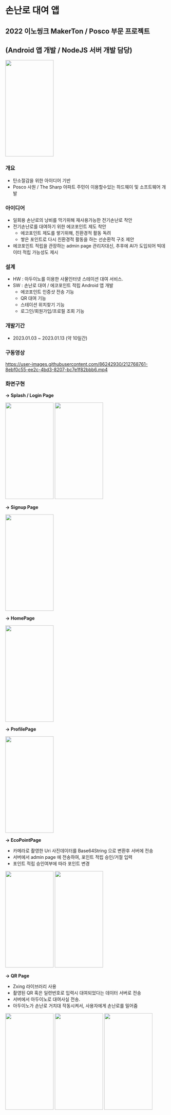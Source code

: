 # 손난로 대여 앱

## 2022 이노씽크 MakerTon / Posco 부문 프로젝트

## (Android 앱 개발 / NodeJS 서버 개발 담당)

 <img src ="https://user-images.githubusercontent.com/86242930/212768731-274624cf-8ca9-418a-a69b-8080642ef511.jpg" width="150" height="300"/>

### 개요

- 탄소절감을 위한 아이디어 기반
- Posco 사원 / The Sharp 아파트 주민이 이용할수있는 하드웨이 및 소프트웨어 개발

### 아이디어

- 일회용 손난로의 낭비를 막기위해 재사용가능한 전기손난로 착안
- 전기손난로를 대여하기 위한 에코포인트 제도 착안
    - 에코포인트 제도를 쌓기위해, 친환경적 활동 독려
    - 쌓은 포인트로 다시 친환경적 활동을 하는 선순환적 구조 제안
- 에코포인트 적립을 관장하는 admin page 관리자대신, 추후에 AI가 도입되어 빅데이터 적립 가능성도 제시

### 설계

- HW : 아두이노를 이용한 사물인터넷 스테이션 대여 서비스.
- SW :  손난로 대여 / 에코포인트 적립 Android 앱 개발
    - 에코포인트 인증샷 전송 기능
    - QR 대여 기능
    - 스테이션 위치찾기 기능
    - 로그인/회원가입/프로필 조회 기능

### 개발기간

- 2023.01.03 ~ 2023.01.13 (약 10일간)

### 구동영상

https://user-images.githubusercontent.com/86242930/212768761-8ebf0c55-ee2c-4bd3-8207-bc7e1f82bbb6.mp4

### 화면구현

**→ Splash / Login Page**

<img src ="https://user-images.githubusercontent.com/86242930/212768773-e65bc4ac-8410-49c4-b288-3c81ab18005a.jpg" width="150" height="300"/>

<img src ="https://user-images.githubusercontent.com/86242930/212768783-c7213c07-54ed-4c83-9dbe-8443f492ab5a.jpg" width="150" height="300"/>

**→ Signup Page**

<img src ="https://user-images.githubusercontent.com/86242930/212768799-2b69f442-c086-4274-86da-522d9f82233a.jpg" width="150" height="300"/>

**→ HomePage** 

<img src ="https://user-images.githubusercontent.com/86242930/212768809-80b85147-479e-4d31-bde6-dccd7e341762.jpg" width="150" height="300"/>

**→ ProfilePage**

<img src ="https://user-images.githubusercontent.com/86242930/212768819-f62fe4ab-8fe2-4504-85ec-3a00f7d6d1eb.jpg" width="150" height="300"/>

**→ EcoPointPage** 

- 카메라로 촬영한 Uri 사진데이터를 Base64String 으로 변환후 서버에 전송
- 서버에서 admin page 에 전송하여, 포인트 적립 승인/거절 입력
- 포인트 적립 승인여부에 따라 포인트 변경

<img src ="https://user-images.githubusercontent.com/86242930/212768823-af09b3b1-89f3-45ed-9871-479ad5f4027f.jpg" width="150" height="300"/>

<img src ="https://user-images.githubusercontent.com/86242930/212768834-47a11518-d9f1-4e7d-9b95-134aa1ffa728.jpg" width="150" height="300"/>

**→ QR Page**  

- Zxing 라이브러리 사용
- 촬영된 QR 혹은 일련번호로 입력시 대여되었다는 데이터 서버로 전송
- 서버에서 아두이노로 대여사실 전송.
- 아두이노가 손난로 거치대 작동시켜서, 사용자에게 손난로를 밀어줌

<img src ="https://user-images.githubusercontent.com/86242930/212769054-05fa3624-4267-4b83-bc51-a4548aec1821.jpg" width="150" height="300"/>

<img src ="https://user-images.githubusercontent.com/86242930/212768848-3e764c5b-db2b-4137-8553-55d31ff59ce0.jpg" width="150" height="300"/>

<img src ="https://user-images.githubusercontent.com/86242930/212768863-5b2bc2e8-c97b-47db-a899-fc7296c102e1.jpg" width="150" height="300"/>
